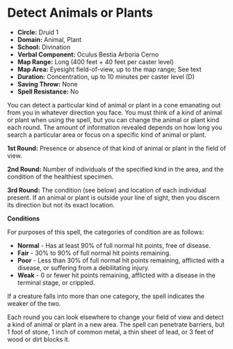 # Detect Animals or Plants

- **Circle:** Druid 1
- **Domain:** Animal, Plant
- **School:** Divination
- **Verbal Component:** Oculus Bestia Arboria Cerno
- **Map Range:** Long (400 feet + 40 feet per caster level)
- **Map Area:** Eyesight field-of-view, up to the map range; See text
- **Duration:** Concentration, up to 10 minutes per caster level (D)
- **Saving Throw:** None
- **Spell Resistance:** No

You can detect a particular kind of animal or plant in a cone emanating out from you in whatever direction you face. You must think of a kind of animal or plant when using the spell, but you can change the animal or plant kind each round. The amount of information revealed depends on how long you search a particular area or focus on a specific kind of animal or plant.

**1st Round:** Presence or absence of that kind of animal or plant in the field of view.

**2nd Round:** Number of individuals of the specified kind in the area, and the condition of the healthiest specimen.

**3rd Round:** The condition (see below) and location of each individual present. If an animal or plant is outside your line of sight, then you discern its direction but not its exact location.

**Conditions**

For purposes of this spell, the categories of condition are as follows:

- **Normal** - Has at least 90% of full normal hit points, free of disease.
- **Fair** - 30% to 90% of full normal hit points remaining.
- **Poor** - Less than 30% of full normal hit points remaining, afflicted with a disease, or suffering from a debilitating injury.
- **Weak** - 0 or fewer hit points remaining, afflicted with a disease in the terminal stage, or crippled.

If a creature falls into more than one category, the spell indicates the weaker of the two.

Each round you can look elsewhere to change your field of view and detect a kind of animal or plant in a new area. The spell can penetrate barriers, but 1 foot of stone, 1 inch of common metal, a thin sheet of lead, or 3 feet of wood or dirt blocks it.
